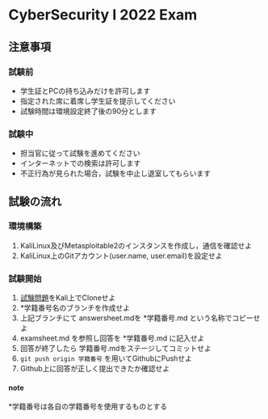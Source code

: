 # CyberSecurity I 2022 Exam

## 注意事項

### 試験前

- 学生証とPCの持ち込みだけを許可します
- 指定された席に着席し学生証を提示してください
- 試験時間は環境設定終了後の90分とします

### 試験中

- 担当官に従って試験を進めてください
- インターネットでの検索は許可します
- 不正行為が見られた場合，試験を中止し退室してもらいます

## 試験の流れ

### 環境構築

1. KaliLinux及びMetasploitable2のインスタンスを作成し，通信を確認せよ
2. KaliLinux上のGitアカウント(user.name, user.email)を設定せよ

### 試験開始

1. [試験問題](https://github.com/omas-public/exam2022)をKali上でCloneせよ
2. *学籍番号名のブランチを作成せよ
3. 上記ブランチにて answersheet.mdを *学籍番号.md という名称でコピーせよ
4. examsheet.md を参照し回答を *学籍番号.md に記入せよ
5. 回答が終了したら 学籍番号.mdをステージしてコミットせよ
6. ```git push origin 学籍番号``` を用いてGithubにPushせよ
7. Github上に回答が正しく提出できたか確認せよ

#### note

*学籍番号は各自の学籍番号を使用するものとする